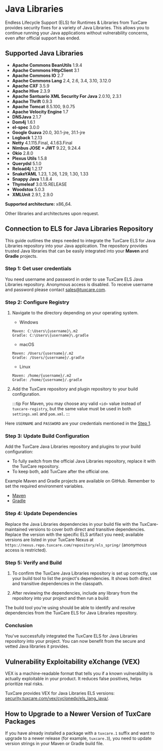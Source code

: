 # Java Libraries

Endless Lifecycle Support (ELS) for Runtimes & Libraries from TuxCare provides security fixes for a variety of Java Libraries. This allows you to continue running your Java applications without vulnerability concerns, even after official support has ended.

## Supported Java Libraries

* **Apache Commons BeanUtils** 1.9.4
* **Apache Commons HttpClient** 3.1
* **Apache Commons IO** 2.7
* **Apache Commons Lang** 2.4, 2.6, 3.4, 3.10, 3.12.0
* **Apache CXF** 3.5.9
* **Apache Hive** 2.3.9
* **Apache Santuario XML Security For Java** 2.0.10, 2.3.1
* **Apache Thrift** 0.9.3
* **Apache Tomcat** 8.5.100, 9.0.75
* **Apache Velocity Engine** 1.7
* **DNSJava** 2.1.7
* **Dom4j** 1.6.1
* **el-spec** 3.0.0
* **Google Guava** 20.0, 30.1-jre, 31.1-jre
* **Logback** 1.2.13
* **Netty** 4.1.115.Final, 4.1.63.Final
* **Nimbus JOSE + JWT** 9.22, 9.24.4
* **Okio** 2.8.0
* **Plexus Utils** 1.5.8
* **Querydsl** 5.1.0
* **Reload4j** 1.2.17
* **SnakeYAML** 1.23, 1.26, 1.29, 1.30, 1.33
* **Snappy Java** 1.1.8.4
* **Thymeleaf** 3.0.15.RELEASE
* **Woodstox** 5.0.3
* **XMLUnit** 2.9.1, 2.9.0

**Supported architecture:** x86_64.

Other libraries and architectures upon request.

## Connection to ELS for Java Libraries Repository

This guide outlines the steps needed to integrate the TuxCare ELS for Java Libraries repository into your Java application. The repository provides trusted Java libraries that can be easily integrated into your **Maven** and **Gradle** projects.

### Step 1: Get user credentials

You need username and password in order to use TuxCare ELS Java Libraries repository. Anonymous access is disabled. To receive username and password please contact [sales@tuxcare.com](mailto:sales@tuxcare.com).

### Step 2: Configure Registry

1. Navigate to the directory depending on your operating system.
   * Windows
   ```text
   Maven: C:\Users\{username}\.m2
   Gradle: C:\Users\{username}\.gradle
   ```
   * macOS
   ```text
   Maven: /Users/{username}/.m2
   Gradle: /Users/{username}/.gradle
   ```
   * Linux
   ```text
   Maven: /home/{username}/.m2
   Gradle: /home/{username}/.gradle
   ```

2. Add the TuxCare repository and plugin repository to your build configuration.

   :::tip
   For Maven, you may choose any valid `<id>` value instead of `tuxcare-registry`, but the same value must be used in both `settings.xml` and `pom.xml`.
   :::

<CodeTabs :tabs="[
  { title: 'Maven (~/.m2/settings.xml)', content: mavencreds },
  { title: 'Gradle (~/.gradle/gradle.properties)', content: gradlecreds }
]" />

Here `USERNAME` and `PASSWORD` are your credentials mentioned in the [Step 1](#step-1-get-user-credentials).

### Step 3: Update Build Configuration

Add the TuxCare Java Libraries repository and plugins to your build configuration:

<CodeTabs :tabs="[
  { title: 'Maven (pom.xml)', content: mavenrepo },
  { title: 'Gradle (build.gradle)', content: gradlerepo }
]" />

* To fully switch from the official Java Libraries repository, replace it with the TuxCare repository.
* To keep both, add TuxCare after the official one.

Example Maven and Gradle projects are available on GitHub. Remember to set the required environment variables.
* [Maven](https://github.com/cloudlinux/securechain-java/tree/main/examples/maven)
* [Gradle](https://github.com/cloudlinux/securechain-java/tree/main/examples/gradle)

### Step 4: Update Dependencies

Replace the Java Libraries dependencies in your build file with the TuxCare-maintained versions to cover both direct and transitive dependencies.
Replace the version with the specific ELS artifact you need; available versions are listed in your TuxCare Nexus at `https://nexus.repo.tuxcare.com/repository/els_spring/` (anonymous access is restricted).

<CodeTabs :tabs="[
  { title: 'Maven (pom.xml)', content: mavendeps },
  { title: 'Gradle (build.gradle)', content: gradledeps }
]" />

### Step 5: Verify and Build

1. To confirm the TuxCare Java Libraries repository is set up correctly, use your build tool to list the project's dependencies. It shows both direct and transitive dependencies in the classpath.

   <CodeTabs :tabs="[
     { title: 'Maven', content: `mvn dependency:tree -Dverbose` },
     { title: 'Gradle', content: `./gradlew dependencies --configuration runtimeClasspath` }
   ]" />

2. After reviewing the dependencies, include any library from the repository into your project and then run a build:

   <CodeTabs :tabs="[
    { title: 'Maven', content: `mvn clean install` },
    { title: 'Gradle', content: `./gradlew build` }
   ]" />

The build tool you're using should be able to identify and resolve dependencies from the TuxCare ELS for Java Libraries repository.

### Conclusion

You've successfully integrated the TuxCare ELS for Java Libraries repository into your project. You can now benefit from the secure and vetted Java libraries it provides.

## Vulnerability Exploitability eXchange (VEX)

VEX is a machine-readable format that tells you if a known vulnerability is actually exploitable in your product. It reduces false positives, helps prioritize real risks.

TuxCare provides VEX for Java Libraries ELS versions: [security.tuxcare.com/vex/cyclonedx/els_lang_java/](https://security.tuxcare.com/vex/cyclonedx/els_lang_java/).

## How to Upgrade to a Newer Version of TuxCare Packages

If you have already installed a package with a `tuxcare.1` suffix and want to upgrade to a newer release (for example, `tuxcare.3`), you need to update version strings in your Maven or Gradle build file.

<!-- data for Java Libraries instructions used in code blocks -->

<script setup>
const mavencreds =
`<?xml version="1.0" encoding="UTF-8"?>
<settings xmlns="http://maven.apache.org/SETTINGS/1.1.0">
    <servers>
        <server>
          <id>tuxcare-registry</id>
          <username>USERNAME</username>
          <password>PASSWORD</password>
        </server>
    </servers>
</settings>`

const gradlecreds =
`tuxcare_registry_url=https://nexus.repo.tuxcare.com/repository/els_spring/
tuxcare_registry_user=USERNAME
tuxcare_registry_password=PASSWORD`

const mavenrepo =
`<repositories>
  <repository>
      <id>tuxcare-registry</id>
      <url>https://nexus.repo.tuxcare.com/repository/els_spring/</url>
  </repository>
</repositories>`

const gradlerepo =
`repositories {
    maven {
      url = uri(providers.gradleProperty("tuxcare_registry_url").get())
      credentials {
        username = providers.gradleProperty("tuxcare_registry_user").get()
        password = providers.gradleProperty("tuxcare_registry_password").get()
      }
      authentication {
        basic(BasicAuthentication)
      }
    }
    mavenCentral()
}`

const mavendeps =
`<dependencies>
    <dependency>
        <groupId>org.apache.cxf</groupId>
        <artifactId>cxf-core</artifactId>
        <version>3.5.9.tuxcare.1</version>
    </dependency>
</dependencies>`

const gradledeps =
`dependencies {
    implementation "org.apache.cxf:cxf-core:3.5.9.tuxcare.1"
}`
</script>
